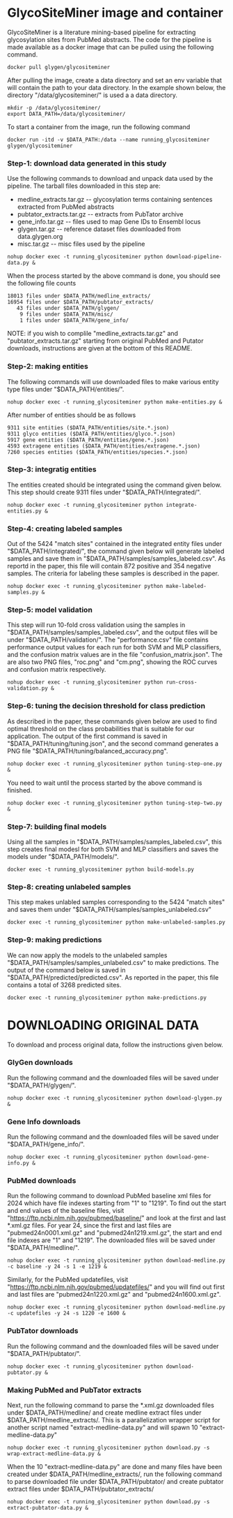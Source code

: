 # GlycoSiteMiner image and container

GlycoSiteMiner is a literature mining-based pipeline for extracting glycosylation sites from PubMed abstracts. The code for the pipeline is made available as a docker image that can be pulled using the following command.

```
docker pull glygen/glycositeminer
```

After pulling the image, create a data directory and set an env variable that will contain the path to your data directory. In the example shown below, 
the directory "/data/glycositeminer/" is used a a data directory.
```
mkdir -p /data/glycositeminer/
export DATA_PATH=/data/glycositeminer/
```

To start a container from the image, run the following command
```
docker run -itd -v $DATA_PATH:/data --name running_glycositeminer glygen/glycositeminer
```


### Step-1: download data generated in this study
Use the following commands to download and unpack data used by the pipeline. The tarball files downloaded in this step are:

- medline_extracts.tar.gz -- glycosylation terms containing sentences extracted from PubMed abstracts
- pubtator_extracts.tar.gz -- extracts from PubTator archive
- gene_info.tar.gz -- files used to map Gene IDs to Ensembl locus
- glygen.tar.gz -- reference dataset files downloaded from data.glygen.org
- misc.tar.gz -- misc files used by the pipeline
```
nohup docker exec -t running_glycositeminer python download-pipeline-data.py &
```

When the process started by the above command is done, you should see the following file counts
```
18013 files under $DATA_PATH/medline_extracts/
16954 files under $DATA_PATH/pubtator_extracts/ 
   43 files under $DATA_PATH/glygen/ 
    9 files under $DATA_PATH/misc/
    1 files under $DATA_PATH/gene_info/ 
```

NOTE: if you wish to complile "medline_extracts.tar.gz" and "pubtator_extracts.tar.gz" starting from original PubMed and Putator downloads,
instructions are given at the bottom of this README.


### Step-2: making entities 
The following commands will use downloaded files to make various entity type files under "$DATA_PATH/entities/".  
```
nohup docker exec -t running_glycositeminer python make-entities.py &
```

After number of entities should be as follows
```
9311 site entities ($DATA_PATH/entities/site.*.json)
9311 glyco entities ($DATA_PATH/entities/glyco.*.json)
5917 gene entities ($DATA_PATH/entities/gene.*.json)
4593 extragene entities ($DATA_PATH/entities/extragene.*.json)
7260 species entities ($DATA_PATH/entities/species.*.json)
```


### Step-3: integratig entities 
The entities created should be integrated using the command given below. This step should create 9311 files under "$DATA_PATH/integrated/".
```
nohup docker exec -t running_glycositeminer python integrate-entities.py &
```


### Step-4: creating labeled samples
Out of the 5424 "match sites" contained in the integrated entity files under "$DATA_PATH/integrated/", 
the command given below will generate labeled samples and save them in "$DATA_PATH/samples/samples_labeled.csv". 
As reportd in the paper, this file will contain 872 positive and 354 negative samples. The criteria for labeling 
these samples is described in the paper.
```
nohup docker exec -t running_glycositeminer python make-labeled-samples.py &
```


### Step-5: model validation
This step will run 10-fold cross validation using the samples in "$DATA_PATH/samples/samples_labeled.csv", and the
output files will be under "$DATA_PATH/validation/". The "performance.csv" file contains performance 
output values for each run for both SVM and MLP classifiers, and the confusion matrix values are in the file
"confusion_matrix.json". The are also two PNG files, "roc.png" and "cm.png", showing the ROC curves and confusion 
matrix respectively.
```
nohup docker exec -t running_glycositeminer python run-cross-validation.py &
```


### Step-6: tuning the decision threshold for class prediction
As described in the paper, these commands given below are used to find optimal threshold on the class probabilities that is 
suitable for our application. The output of the first command is saved in "$DATA_PATH/tuning/tuning.json", 
and the second command generates a PNG file "$DATA_PATH/tuning/balanced_accuracy.png". 
```
nohup docker exec -t running_glycositeminer python tuning-step-one.py &
```

You need to wait until the process started by the above command is finished.
```
nohup docker exec -t running_glycositeminer python tuning-step-two.py &
```


### Step-7: building final models
Using all the samples in "$DATA_PATH/samples/samples_labeled.csv", this step creates final modesl for both
SVM and MLP classifiers and saves the models under "$DATA_PATH/models/".
```
docker exec -t running_glycositeminer python build-models.py 
```


### Step-8: creating unlabeled samples
This step makes unlabled samples corresponding to the 5424 "match sites" and saves them under "$DATA_PATH/samples/samples_unlabeled.csv"
```
docker exec -t running_glycositeminer python make-unlabeled-samples.py 
```

### Step-9: making predictions
We can now apply the models to the unlabeled samples "$DATA_PATH/samples/samples_unlabeled.csv" to make predictions. The output of the command below
is saved in "$DATA_PATH/predicted/predicted.csv". As reported in the paper, this file contains a total of 3268 predicted sites.
```
docker exec -t running_glycositeminer python make-predictions.py 
```


# DOWNLOADING ORIGINAL DATA
To download and process original data, follow the instructions given below.

### GlyGen downloads
Run the following command and the downloaded files will be saved under "$DATA_PATH/glygen/".
```
nohup docker exec -t running_glycositeminer python download-glygen.py &
```

### Gene Info downloads
Run the following command and the downloaded files will be saved under "$DATA_PATH/gene_info/".
```
nohup docker exec -t running_glycositeminer python download-gene-info.py &
```

### PubMed downloads
Run the following command to download PubMed baseline xml files for 2024 which have file indexes starting from "1" to "1219". To find out the 
start and end values of the baseline files, visit "https://ftp.ncbi.nlm.nih.gov/pubmed/baseline/" and look at the first and last *.xml.gz files. 
For year 24, since the first and last files are "pubmed24n0001.xml.gz" and "pubmed24n1219.xml.gz", the start and end file indexes are "1" and "1219". 
The downloaded files will be saved under "$DATA_PATH/medline/".
```
nohup docker exec -t running_glycositeminer python download-medline.py -c baseline -y 24 -s 1 -e 1219 &
```
Similarly, for the PubMed updatefiles, visit "https://ftp.ncbi.nlm.nih.gov/pubmed/updatefiles/" and you will find out first and last files 
are "pubmed24n1220.xml.gz" and "pubmed24n1600.xml.gz".
```
nohup docker exec -t running_glycositeminer python download-medline.py -c updatefiles -y 24 -s 1220 -e 1600 &
```

### PubTator downloads
Run the following command and the downloaded files will be saved under "$DATA_PATH/pubtator/".
```
nohup docker exec -t running_glycositeminer python download-pubtator.py &
```

### Making PubMed and PubTator extracts
Next, run the following command to parse the *.xml.gz downloaded files under $DATA_PATH/medline/
and create medline extract files under $DATA_PATH/medline_extracts/. This is a parallelization wrapper script 
for another script named "extract-medline-data.py" and will spawn 10 "extract-medline-data.py"
```
nohup docker exec -t running_glycositeminer python download.py -s wrap-extract-medline-data.py &
```

When the 10 "extract-medline-data.py" are done and many files have been created under $DATA_PATH/medline_extracts/,
run the following command to parse downloaded file under $DATA_PATH/pubtator/
and create pubtator extract files under $DATA_PATH/pubtator_extracts/
```
nohup docker exec -t running_glycositeminer python download.py -s extract-pubtator-data.py &
```     






